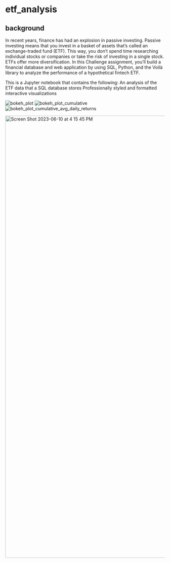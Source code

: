 # etf_analysis

## background
In recent years, finance has had an explosion in passive investing. Passive investing means that you invest in a basket of assets that’s called an exchange-traded fund (ETF). This way, you don’t spend time researching individual stocks or companies or take the risk of investing in a single stock. ETFs offer more diversification.
In this Challenge assignment, you’ll build a financial database and web application by using SQL, Python, and the Voilà library to analyze the performance of a hypothetical fintech ETF.

This is a Jupyter notebook that contains the following:
An analysis of the ETF data that a SQL database stores
Professionally styled and formatted interactive visualizations

![bokeh_plot](https://github.com/fonzeon/etf_analyzer/assets/7315911/1cf01604-1660-43e6-96ef-4243ea064195)
![bokeh_plot_cumulative](https://github.com/fonzeon/etf_analyzer/assets/7315911/53cd0371-e317-4299-9095-50e9a916be69)
![bokeh_plot_cumulative_avg_daily_returns](https://github.com/fonzeon/etf_analyzer/assets/7315911/30468c53-3313-460e-9e55-18fdd75d8200)

<img width="1392" alt="Screen Shot 2023-06-10 at 4 15 45 PM" src="https://github.com/fonzeon/etf_analyzer/assets/7315911/8e6e1e0c-7436-4afb-a077-43abd3ce6f4c">
